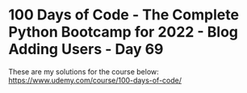 # 100 Days of Code - The Complete Python Bootcamp for 2022 - Blog Adding Users - Day 69

These are my solutions for the course below:<br>
https://www.udemy.com/course/100-days-of-code/